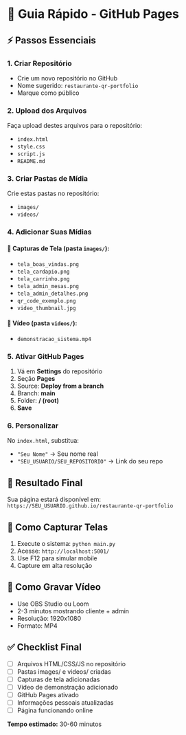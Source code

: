 # 🚀 Guia Rápido - GitHub Pages

## ⚡ Passos Essenciais

### 1. Criar Repositório
- Crie um novo repositório no GitHub
- Nome sugerido: `restaurante-qr-portfolio`
- Marque como público

### 2. Upload dos Arquivos
Faça upload destes arquivos para o repositório:
- `index.html`
- `style.css`
- `script.js`
- `README.md`

### 3. Criar Pastas de Mídia
Crie estas pastas no repositório:
- `images/`
- `videos/`

### 4. Adicionar Suas Mídias

#### 📸 Capturas de Tela (pasta `images/`):
- `tela_boas_vindas.png`
- `tela_cardapio.png`
- `tela_carrinho.png`
- `tela_admin_mesas.png`
- `tela_admin_detalhes.png`
- `qr_code_exemplo.png`
- `video_thumbnail.jpg`

#### 🎥 Vídeo (pasta `videos/`):
- `demonstracao_sistema.mp4`

### 5. Ativar GitHub Pages
1. Vá em **Settings** do repositório
2. Seção **Pages**
3. Source: **Deploy from a branch**
4. Branch: **main**
5. Folder: **/ (root)**
6. **Save**

### 6. Personalizar
No `index.html`, substitua:
- `"Seu Nome"` → Seu nome real
- `"SEU_USUARIO/SEU_REPOSITORIO"` → Link do seu repo

## 🎯 Resultado Final
Sua página estará disponível em:
`https://SEU_USUARIO.github.io/restaurante-qr-portfolio`

## 📱 Como Capturar Telas
1. Execute o sistema: `python main.py`
2. Acesse: `http://localhost:5001/`
3. Use F12 para simular mobile
4. Capture em alta resolução

## 🎥 Como Gravar Vídeo
- Use OBS Studio ou Loom
- 2-3 minutos mostrando cliente + admin
- Resolução: 1920x1080
- Formato: MP4

## ✅ Checklist Final
- [ ] Arquivos HTML/CSS/JS no repositório
- [ ] Pastas images/ e videos/ criadas
- [ ] Capturas de tela adicionadas
- [ ] Vídeo de demonstração adicionado
- [ ] GitHub Pages ativado
- [ ] Informações pessoais atualizadas
- [ ] Página funcionando online

**Tempo estimado:** 30-60 minutos

